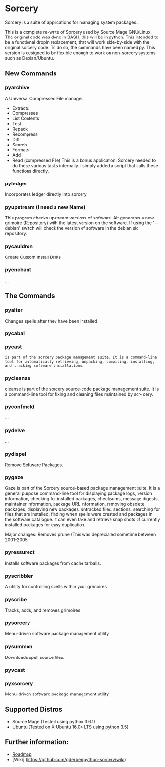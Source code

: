 # Sorcery

Sorcery is a suite of applications for managing system packages...

This is a complete re-write of Sorcery used by Source Mage GNU/Linux.  The original code was done in BASH, this will be in python.  This intended to be a functional dropin replacement, that will work side-by-side with the original sorcery code.  To do so, the commands have been named py<command>.  This version is designed to be flexible enough to work on non-sorcery systems such as Debian/Ubuntu.


## New Commands

### pyarchive
A Universal Compressed File manager.
- Extracts
- Compresses
- List Contents
- Test
- Repack
- Recompress
- Diff
- Search
- Formats
- Add
- Read (compressed File)
This is a bonus application.  Sorcery needed to do these various tasks internally.  I simply added a script that calls these functions directly.

### pyledger
Incorporates ledger directly into sorcery

### pyupstream (I need a new Name)
This program checks upstream versions of software.  Alt generates a new grimoire (Repository) with the latest version on the software.  If using the '--debian' switch will check the version of software in the debian sid repository.

### pycauldron
Create Custom Install Disks

### pyenchant
...


## The Commands

### pyalter
Changes spells after they have been installed

### pycabal

### pycast
    is part of the sorcery package management suite. It is a command-line
    tool for automatically retrieving, unpacking, compiling, installing,
    and tracking software installations.

### pycleanse
cleanse is part of the sorcery source-code package management suite. It
       is a command-line tool for fixing and cleaning files maintained by sor‐
       cery.

### pyconfmeld
...

### pydelve
...

### pydispel
Remove Software Packages.

### pygaze
Gaze is part of the Sorcery source-based package management suite. It is a
general purpose command-line tool for displaying package logs, version 
information, checking for installed packages, checksums, message
digests, maintainer information, package URL information, removing
obsolete packages, displaying new packages, untracked files, sections,
searching for files that are installed, finding when spells were
created and packages in the software catalogue. It can even take and
retrieve snap shots of currently installed packages for easy
duplication.


Major changes: Removed prune (This was depreciated sometime between 2001-2005)

### pyressurect
Installs software packages from cache tarballs.

### pyscribbler
A utility for controlling spells within your grimoires

### pyscribe
Tracks, adds, and removes grimoires

### pysorcery
Menu-driven software package management utility

### pysummon
Downloads spell source files.

### pyvcast

### pyxsorcery
Menu-driven software package management utility


## Supported Distros
- Source Mage (Tested using python 3.6.1)
- Ubuntu (Tested on X-Ubuntu 16.04 LTS using python 3.5)


## Further information:
- [Roadmap](ROADMAP.md)
- [Wiki] (https://github.com/gderber/python-sorcery/wiki)